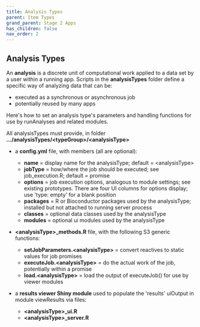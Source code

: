 ```yaml
---
title: Analysis Types
parent: Item Types
grand_parent: Stage 2 Apps
has_children: false
nav_order: 2
---
```


## Analysis Types

An **analysis** is a discrete unit of computational work 
applied to a data set by a user within a running app. 
Scripts in the **analysisTypes** folder
define a specific way of analyzing data that can be:
- executed as a synchronous or asynchronous job
- potentially reused by many apps

Here's how to set an analysis type's parameters and handling functions for
use by runAnalyses and related modules.

All analysisTypes must provide, in folder **.../analysisTypes/\<typeGroup\>/\<analysisType\>**

- a **config.yml** file, with members (all are optional):
    - **name** = display name for the analysisType; default = \<analysisType\>
    - **jobType** = how/where the job should be executed; see job_execution.R; default = promise
    - **options** = job execution options, analogous to module settings; see existing prototypes. There are four UI columns for options display; use 'type: empty' for a blank position
    - **packages** = R or Bioconductor packages used by the analysisType; installed but not attached to running server process
    - **classes** = optional data classes used by the analysisType
    - **modules** = optional ui modules used by the analysisType  
    
- **\<analysisType\>_methods.R** file, with the following S3 generic functions:
    - **setJobParameters.\<analysisType\>** = convert reactives to static values for job promises
    - **executeJob.\<analysisType\>** = do the actual work of the job, potentially within a promise
    - **load.\<analysisType\>** = load the output of executeJob() for use by viewer modules

- a **results viewer Shiny module** used to populate the 'results' uiOutput in module viewResults via files:
    - **\<analysisType\>_ui.R**
    - **\<analysisType\>_server.R**
